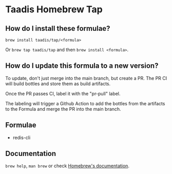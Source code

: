# Taadis Homebrew Tap

## How do I install these formulae?

`brew install taadis/tap/<formula>`

Or `brew tap taadis/tap` and then `brew install <formula>`.

## How do I update this formula to a new version?

To update, don't just merge into the main branch, but create a PR. The PR CI will build bottles and store them as build artifacts.

Once the PR passes CI, label it with the "pr-pull" label.

The labeling will trigger a Github Action to add the bottles from the artifacts to the Formula and merge the PR into the main branch.

## Formulae

- redis-cli

## Documentation

`brew help`, `man brew` or check [Homebrew's documentation](https://docs.brew.sh).
